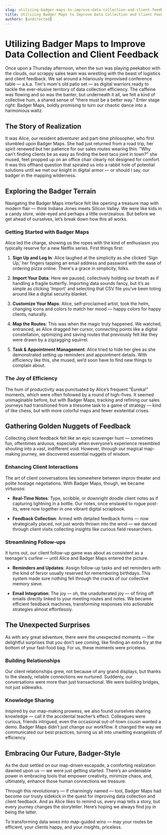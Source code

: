 ```yaml
---
slug: utilizing-badger-maps-to-improve-data-collection-and-client-feedback
title: Utilizing Badger Maps to Improve Data Collection and Client Feedback
authors: [undirected]
---
```



# Utilizing Badger Maps to Improve Data Collection and Client Feedback

Once upon a Thursday afternoon, when the sun was playing peekaboo with the clouds, our scrappy sales team was wrestling with the beast of logistics and client feedback. We sat around a hilariously improvised conference table — a.k.a. Tim's mom's old patio set — as digital warriors ready to tackle the ever-elusive territory of data collection efficiency. The caffeine was flowing and so was the banter, but underneath it all, we felt a kind of collective hum, a shared sense of “there must be a better way.” Enter stage right: Badger Maps, boldly promising to turn our chaotic dance into a harmonious waltz.

## The Story of Realization

It was Alice, our resident adventurer and part-time philosopher, who first stumbled upon Badger Maps. She had just returned from a road trip, her spirit renewed but her patience for our sales routes wearing thin. "Why can't finding clients be as easy as finding the best taco joint in town?" she mused, feet propped up on an office chair clearly not designed for comfort. It was this offhand question that spiraled us into a rabbit hole of potential solutions until we met our knight in digital armor — or should I say, our badger in the mapping wilderness.

## Exploring the Badger Terrain

Navigating the Badger Maps interface felt like opening a treasure map with modern flair — think Indiana Jones meets Silicon Valley. We were like kids in a candy store, wide-eyed and perhaps a little overzealous. But before we get ahead of ourselves, let’s break down how this all works.

### Getting Started with Badger Maps

Alice led the charge, showing us the ropes with the kind of enthusiasm you typically reserve for a new Netflix series. First things first:

1. **Sign Up and Log In**: Alice laughed at the simplicity as she clicked 'Sign Up,' her fingers tapping an email address and password with the ease of ordering pizza online. There's a grace in simplicity, folks.

2. **Import Your Data**: Here we paused, collectively holding our breath as if handling a fragile butterfly. Importing data sounds fancy, but it’s as simple as clicking 'Import' and selecting that CSV file you’ve been toting around like a digital security blanket.

3. **Customize Your Maps**: Alice, self-proclaimed artist, took the helm, changing icons and colors to match her mood — happy colors for happy clients, naturally.

4. **Map the Routes**: This was when the magic truly happened. We watched, entranced, as Alice dragged her cursor, connecting points like a digital constellation, optimizing and saving routes that previously felt like they were drawn by a zigzagging squirrel.

5. **Task & Appointment Management**: Alice tried to hide her glee as she demonstrated setting up reminders and appointment details. With efficiency like this, she mused, we’d soon have to find new things to complain about.

### The Joy of Efficiency

The hum of productivity was punctuated by Alice’s frequent “Eureka!” moments, which were often followed by a round of high-fives. It seemed unimaginable before, but with Badger Maps, tracking and refining our sales journeys had transitioned from a tiresome task to a game of strategy — kind of like chess, but with more colorful maps and fewer existential crises.

## Gathering Golden Nuggets of Feedback

Collecting client feedback felt like an epic scavenger hunt — sometimes fun, oftentimes arduous, especially when everyone’s experience resembled shouting into a vast, indifferent void. However, through our magical map-making journey, we discovered essential nuggets of wisdom.

### Enhancing Client Interactions

The art of client conversations lies somewhere between improv theater and polite hostage negotiations. With Badger Maps, though, we became virtuosos:

- **Real-Time Notes**: Type, scribble, or downright doodle client notes as if capturing lightning in a bottle. Our notes, once enslaved to rogue post-its, were now together in one vibrant digital scrapbook.
  
- **Feedback Collection**: Armed with detailed feedback forms — now strategically placed, not just words thrown into the wind — we danced through client visits collecting insights like curious field researchers.

### Streamlining Follow-ups

It turns out, our client follow-up game was about as consistent as a teenager's curfew — until Alice and Badger Maps entered the picture.

- **Reminders and Updates**: Assign follow-up tasks and set reminders with the kind of fervor usually reserved for remembering birthdays. This system made sure nothing fell through the cracks of our collective memory sieve.
  
- **Email Integration**: The joy — oh, the unadulterated joy — of firing off emails directly linked to your meeting routes and notes. We became efficient feedback machines, transforming responses into actionable strategies almost effortlessly.

## The Unexpected Surprises

As with any great adventure, there were the unexpected moments — the delightful surprises that you don’t see coming, like finding an extra fry at the bottom of your fast-food bag. For us, these moments were priceless.

### Building Relationships

Our client relationships grew, not because of any grand displays, but thanks to the steady, reliable connections we nurtured. Suddenly, our conversations were more than just transactional. We were building bridges, not just sidewalks.

### Knowledge Sharing

Inspired by our map-making prowess, we also found ourselves sharing knowledge — call it the accidental teacher’s effect. Colleagues were curious, friends intrigued, even the occasional out-of-town cousin wanted a demo. Badger Maps didn’t just change our workflow. It changed the way we communicated our best practices, turning us all into unwitting evangelists of efficiency.

## Embracing Our Future, Badger-Style

As the dust settled on our map-driven escapade, a comforting realization dawned upon us — we were just getting started. There’s an undeniable power in embracing tools that empower creativity, minimize chaos, and, ultimately, enhance those human connections we treasure.

Through this revolutionary — if charmingly named — tool, Badger Maps had become our trusty sidekick in the quest for improving data collection and client feedback. And as Alice likes to remind us, every map tells a story, but every journey changes the storyteller. Here’s hoping we always find joy in being the latter.

To transforming data woes into map-guided wins — may your routes be efficient, your clients happy, and your insights, priceless.